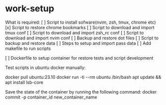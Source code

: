 # work-setup

What is required:
[ ] Script to install sofware(nvim, zsh, tmux, chrome etc)
[x] Script to restore chrome bookmarks
[ ] Script to download and import tmux conf
[ ] Script to download and import zsh_rc conf
[ ] Script to download and import nvim conf
[ ] Backup and restore dot files
[ ] Script to backup and restore data
[ ] Steps to setup and import pass data
[ ] Add makefile to run scripts


[ ] Dockerfile to setup container for restore tests and script development

Test scripts in ubuntu docker manually:

docker pull ubuntu:23.10
docker run -ti --rm ubuntu /bin/bash
apt update && apt install lsb-core


Save the state of the container by running the following command:
docker commit -p container_id new_container_name
